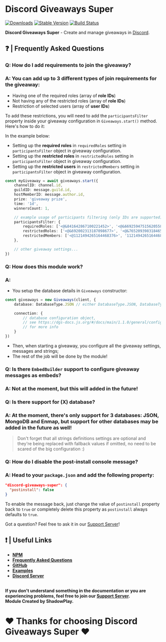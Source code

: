 # Discord Giveaways Super

[![Downloads](https://img.shields.io/npm/dt/discord-giveaways-super?style=for-the-badge)](https://www.npmjs.com/package/discord-giveaways-super)
[![Stable Version](https://img.shields.io/npm/v/discord-giveaways-super?style=for-the-badge)](https://www.npmjs.com/package/discord-giveaways-super)
[![Build Status](https://github.com/shadowplay1/discord-economy-super/workflows/build/badge.svg)](https://www.npmjs.com/package/discord-giveaways-super)

<b>Discord Giveaways Super</b> - Create and manage giveaways in [Discord](https://old.discordjs.dev/).

## ❓ | Frequently Asked Questions

### **Q:** How do I add requirements to join the giveaway?
### **A:** You can add up to **3** different types of join requirements for the giveaway:
- Having one of the required roles (array of **role IDs**)
- Not having any of the restricted roles (array of **role IDs**)
- Restriction of selected users (array of **user IDs**)

To add these restrictions, you will need to add the `participantsFilter` property inside your giveaway configuration in `Giveaways.start()` method. Here's how to do it:

In the example below:
- Setting up the **required roles** in `requiredRoles` setting in `participantsFilter` object in giveaway configuration.
- Setting up the **restricted roles** in `restrictedRoles` setting in `participantsFilter` object in giveaway configuration.
- Setting up the **restricted users** in `restrictedMembers` setting in `participantsFilter` object in giveaway configuration.

```ts
const myGiveaway = await giveaways.start({
    channelID: channel.id,
    guildID: message.guild.id,
    hostMemberID: message.author.id,
    prize: 'giveaway prize',
    time: '1d',
    winnersCount: 1,

    // example usage of participants filtering (only IDs are supported)
    participantsFilter: {
        requiredRoles: ['<@&841642867100221452>', '<@&669259475156205583>', '841642867100221452', '669259475156205583'],
        restrictedRoles: ['<@&692002313187098677>', '<@&765209398318465075>', '692002313187098677', '765209398318465075'],
        restrictedMembers: ['<@1121494265164468376>', '1121494265164468376']
    },

    // other giveaway settings...
})
```

### **Q:** How does this module work?
### **A:** 
- You setup the database details in `Giveaways` constructor:

```ts
const giveaways = new Giveaways(client, {
    database: DatabaseType.JSON // either DatabaseType.JSON, DatabaseType.MONGODB or DatabaseType.ENMAP,

    connection: {
        // database configuration object,
		// see https://dgs-docs.js.org/#/docs/main/1.1.0/general/configuring
		// for more info
    }
})
```

- Then, when starting a giveaway, you configure all the giveaway settings, messages and strings;
- The rest of the job will be done by the module!

### **Q:** Is there `EmbedBuilder` support to configure giveaway messages as embeds?
### **A:** Not at the moment, but this will added in the future!

### **Q:** Is there support for (X) database?
### **A:** At the moment, there's only support for 3 databases: **JSON**, **MongoDB** and **Enmap**, but support for other databases may be added in the future as well! 

> Don't forget that all strings definitions settings are optional and they're being replaced with fallback values if omitted, no need to be scared of the big configuration :)

### **Q:** How do I disable the post-install console message?
### **A:** Head to your `package.json` and add the following property:
```json
"discord-giveaways-super": {
  "postinstall": false
}
```
To enable the message back, just change the value of `postinstall` property back to `true` or completely delete this property as `postinstall` always defaults to `true`.

Got a question? Feel free to ask it in our [Support Server](https://discord.gg/4pWKq8vUnb)!

## ❗ | Useful Links
<ul>
<li><b><a href = "https://www.npmjs.com/package/discord-giveaways-super">NPM</a></b></li>
<li><b><a href = "https://dgs-docs.js.org/#/docs/main/1.1.0/general/faq">Frequently Asked Questions</a></b></li>
<li><b><a href = "https://github.com/shadowplay1/discord-giveaways-super">GitHub</a></b></li>
<li><b><a href = "https://github.com/shadowplay1/discord-giveaways-super/tree/main/examples">Examples</a></b></li>
<li><b><a href = "https://discord.gg/4pWKq8vUnb">Discord Server</a></b></li>
</ul>
<br>
<b>If you don't understand something in the documentation or you are experiencing problems, feel free to join our <a href = "https://discord.gg/4pWKq8vUnb">Support Server</a>.</b>
<br>
<b>Module Created by ShadowPlay.</b>

# ❤️ Thanks for choosing Discord Giveaways Super ❤️
